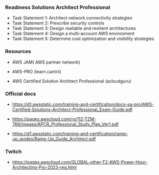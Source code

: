 ### Readiness Solutions Architect Professional

- Task Statement 1: Architect network connectivity strategies
- Task Statement 2: Prescribe security controls
- Task Statement 3: Design realiable and resilient architectures
- Task Statement 4: Design a multi-account AWS environment
- Task Statement 5: Determine cost optimization and visibility strategies


### Resources

- AWS JAM( AWS partner network)

- AWS-PRO (learn.cantril)

- AWS Certified Solution Architect Professional (acloudguru)


### Official docs

- https://d1.awsstatic.com/training-and-certification/docs-sa-pro/AWS-Certified-Solutions-Architect-Professional_Exam-Guide.pdf

- https://pages.awscloud.com/rs/112-TZM-766/images/APCR_Professional_Study_Plan_Ver1.pdf

- https://d1.awsstatic.com/training-and-certification/ramp-up_guides/Ramp-Up_Guide_Architect.pdf
### Twitch

- https://pages.awscloud.com/GLOBAL-other-T2-AWS-Power-Hour-Architecting-Pro-2023-reg.html
